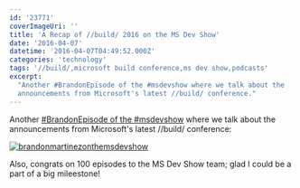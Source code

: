 ```yaml
---
id: '23771'
coverImageUri: ''
title: 'A Recap of //build/ 2016 on the MS Dev Show'
date: '2016-04-07'
datetime: '2016-04-07T04:49:52.000Z'
categories: 'technology'
tags: '//build/,microsoft build conference,ms dev show,podcasts'
excerpt:
  "Another #BrandonEpisode of the #msdevshow where we talk about the
  announcements from Microsoft's latest //build/ conference."
---
```


Another [#BrandonEpisode of the #msdevshow](http://bmtn.us/1RQh586) where we
talk about the announcements from Microsoft's latest //build/ conference:

[![brandonmartinezonthemsdevshow](http://assets.brandonmartinez.com/brandonmartinez/2014/09/brandonmartinezonthemsdevshow-2000x1050.png)](http://bmtn.us/1RQh586)

Also, congrats on 100 episodes to the MS Dev Show team; glad I could be a part
of a big mileestone!
